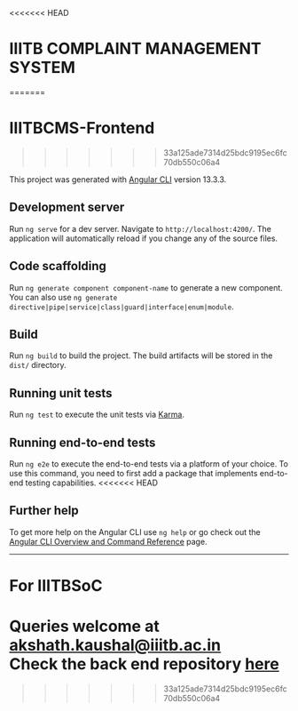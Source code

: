<<<<<<< HEAD
# IIITB COMPLAINT MANAGEMENT SYSTEM
=======
# IIITBCMS-Frontend
>>>>>>> 33a125ade7314d25bdc9195ec6fc70db550c06a4

This project was generated with [Angular CLI](https://github.com/angular/angular-cli) version 13.3.3.

## Development server

Run `ng serve` for a dev server. Navigate to `http://localhost:4200/`. The application will automatically reload if you change any of the source files.

## Code scaffolding

Run `ng generate component component-name` to generate a new component. You can also use `ng generate directive|pipe|service|class|guard|interface|enum|module`.

## Build

Run `ng build` to build the project. The build artifacts will be stored in the `dist/` directory.

## Running unit tests

Run `ng test` to execute the unit tests via [Karma](https://karma-runner.github.io).

## Running end-to-end tests

Run `ng e2e` to execute the end-to-end tests via a platform of your choice. To use this command, you need to first add a package that implements end-to-end testing capabilities.
<<<<<<< HEAD

## Further help

To get more help on the Angular CLI use `ng help` or go check out the [Angular CLI Overview and Command Reference](https://angular.io/cli) page.

***
# For IIITBSoC
Queries welcome at [akshath.kaushal@iiitb.ac.in](mailto:akshath.kaushal@iiitb.ac.in)    
Check the back end repository [here](https://github.com/akshathkaushal/IIITB-CMS-Backend)
=======
>>>>>>> 33a125ade7314d25bdc9195ec6fc70db550c06a4
